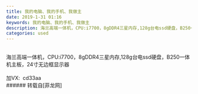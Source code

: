 ```yaml
---
title: 我的电脑、我的手机、我做主
date: 2019-1-31 01:16
keywords: 我的电脑、我的手机、我做主
description: 海兰高端一体机，CPU:i7700，8gDDR4三星内存,128g台电ssd硬盘，B250一体机主板，24寸无边框显示器加VX:  cd33aa
categories: used
---
```

<td class="t_f" id="postmessage_2860705">

<br/>
海兰高端一体机，CPU:i7700，8gDDR4三星内存,128g台电ssd硬盘，B250一体机主板，24寸无边框显示器<br/>
<br/>
加VX:  cd33aa<br/>
</td>
###### 转载自[菲龙网]